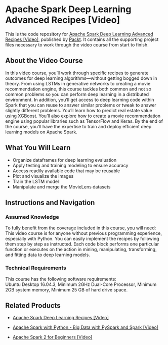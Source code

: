 # Apache Spark Deep Learning Advanced Recipes [Video]
This is the code repository for [Apache Spark Deep Learning Advanced Recipes [Video]](https://www.packtpub.com/big-data-and-business-intelligence/apache-spark-deep-learning-advanced-recipes-video?utm_source=github&utm_medium=repository&utm_campaign=9781789955309), published by [Packt](https://www.packtpub.com/?utm_source=github). It contains all the supporting project files necessary to work through the video course from start to finish.
## About the Video Course
In this video course, you’ll work through specific recipes to generate outcomes for deep learning algorithms—without getting bogged down in theory. From using LSTMs in generative networks to creating a movie recommendation engine, this course tackles both common and not so common problems so you can perform deep learning in a distributed environment. 
In addition, you’ll get access to deep learning code within Spark that you can reuse to answer similar problems or tweak to answer slightly different problems. You’ll learn how to predict real estate value using XGBoost. You’ll also explore how to create a movie recommendation engine using popular libraries such as TensorFlow and Keras. By the end of the course, you'll have the expertise to train and deploy efficient deep learning models on Apache Spark.

<H2>What You Will Learn</H2>
<DIV class=book-info-will-learn-text>
<UL>
<LI>Organize dataframes for deep learning evaluation 
<LI>Apply testing and training modeling to ensure accuracy 
<LI>Access readily available code that may be reusable 
<LI>Plot and visualize the images&nbsp; 
<LI>Train the LSTM model 
<LI>Manipulate and merge the MovieLens datasets </LI></UL></DIV>

## Instructions and Navigation
### Assumed Knowledge
To fully benefit from the coverage included in this course, you will need:<br/>
This video course is for anyone without previous programming experience, especially with Python. You can easily implement the recipes by following them step by step as instructed. Each code block performs one particular function or executes on the action in mining, manipulating, transforming, and fitting data to deep learning models.
### Technical Requirements
This course has the following software requirements:<br/>
Ubuntu Desktop 16.04.3,
Minimum 2GHz Dual-Core Processor,
Minimum 2GB system memory,
Minimum 25 GB of hard drive space.


## Related Products
* [Apache Spark Deep Learning Recipes [Video]](https://www.packtpub.com/big-data-and-business-intelligence/apache-spark-deep-learning-recipes-video?utm_source=github&utm_medium=repository&utm_campaign=9781789955521)

* [Apache Spark with Python - Big Data with PySpark and Spark [Video]](https://www.packtpub.com/big-data-and-business-intelligence/apache-spark-python-big-data-pyspark-and-spark-video?utm_source=github&utm_medium=repository&utm_campaign=9781789133394)

* [Apache Spark 2 for Beginners [Video]](https://www.packtpub.com/big-data-and-business-intelligence/apache-spark-2-beginners-video?utm_source=github&utm_medium=repository&utm_campaign=9781787281004)

